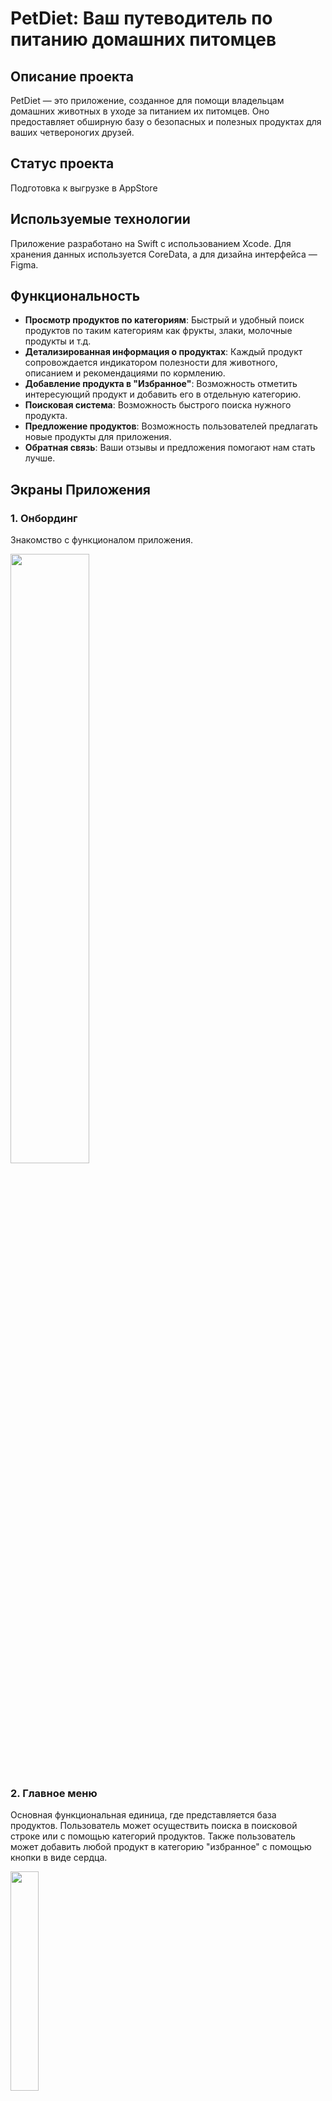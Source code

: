 # PetDiet: Ваш путеводитель по питанию домашних питомцев

## Описание проекта
PetDiet — это приложение, созданное для помощи владельцам домашних животных в уходе за питанием их питомцев. Оно предоставляет обширную базу о безопасных и полезных продуктах для ваших четвероногих друзей.

## Статус проекта
Подготовка к выгрузке в AppStore

## Используемые технологии
Приложение разработано на Swift с использованием Xcode. Для хранения данных используется CoreData, а для дизайна интерфейса — Figma.

## Функциональность
* **Просмотр продуктов по категориям**: Быстрый и удобный поиск продуктов по таким категориям как фрукты, злаки, молочные продукты и т.д.
* **Детализированная информация о продуктах**: Каждый продукт сопровождается индикатором полезности для животного, описанием и рекомендациями по кормлению.
* **Добавление продукта в "Избранное"**: Возможность отметить интересующий продукт и добавить его в отдельную категорию.
* **Поисковая система**: Возможность быстрого поиска нужного продукта.
* **Предложение продуктов**: Возможность пользователей предлагать новые продукты для приложения.
* **Обратная связь**: Ваши отзывы и предложения помогают нам стать лучше.

## Экраны Приложения

### 1. Онбординг
Знакомство с функционалом приложения.

<img src="https://github.com/emmaderbe/PetApp/assets/106523371/6260428d-5165-4e0a-adca-06b07d6d3fe5" width="50%" height="50%">

### 2. Главное меню
Основная функциональная единица, где представляется база продуктов. Пользователь может осуществить поиска в поисковой строке или с помощью категорий продуктов. Также пользователь может добавить любой продукт в категорию "избранное" с помощью кнопки в виде сердца. 

<img src="https://github.com/emmaderbe/PetApp/assets/106523371/2b184419-bdf3-4925-8021-170c04d930f9" width="30%" height="30%">

При отсуствии продукта в базе пользователю предоставляется возможность отправить его на рассмотрение разработчику

<img src="https://github.com/emmaderbe/PetApp/assets/106523371/cc805ed9-2123-471a-a773-5765c96b23e3" width="30%" height="30%">
<img src="https://github.com/emmaderbe/PetApp/assets/106523371/bb0cadeb-22a4-424f-9d8c-975e1d79300c" width="30%" height="30%">


Существуюет 2 варианта отправки сообщения разработчику - через встроенную почту и через Google Формы. 

<img src="https://github.com/emmaderbe/PetApp/assets/106523371/c681deff-e7fb-4282-95ad-be32090049b4" width="30%" height="30%">
<img src="https://github.com/emmaderbe/PetApp/assets/106523371/91cdce86-8e62-4089-befe-869dfc130581" width="30%" height="30%">


### 3. Детальный экран продукта
Полная информация о продукте. Помимо обширного описания пользователь может увидеть категории, к которым относится данный продукт. Также возможно быстрое добавление продукта в избранное

<img src="https://github.com/emmaderbe/PetApp/assets/106523371/c1509049-9110-4d72-a9a8-4a84cbc1481e" width="30%" height="30%">


### 4. Избранное
Любимые продукты пользователя в одном месте. Продукты сохраняются между сессиями благодаря CoreData. 

<img src="https://github.com/emmaderbe/PetApp/assets/106523371/f5b4ece3-e95e-4249-a0fa-d4ce8c8bb789" width="30%" height="30%">


### 5. Экран настроек
В большей мере сейчас слежит как экран для перехода в раздел "О проекте". В будущем именно на этом экране пользователь должен будет менять животное для смены списка продуктов.

<img src="https://github.com/emmaderbe/PetApp/assets/106523371/67b87a2c-9cc7-4f8f-ad4a-9575cfa19881" width="30%" height="30%">


Также сейчас у пользователя есть возможность оставить обратную связь – через письмо на почту или через Google Форму.

<img src="https://github.com/emmaderbe/PetApp/assets/106523371/b0ed9224-45a1-4f43-bed3-06f3b2a09167" width="30%" height="30%">
<img src="https://github.com/emmaderbe/PetApp/assets/106523371/3540a54d-fde0-4efe-91d2-4ebd8720fb0a" width="30%" height="30%">


### 6. Экран о проекте
Экран с "действующими" иконками - при нажатии на них открывается экран "О команде". Так же идет описание проекта, его миссия (находится в ScrollView). Внизу есть кнопка, при нажатии на которую открывается страница в браузере. 

<img src="https://github.com/emmaderbe/PetApp/assets/106523371/14fb39a7-890d-4bb2-a92b-1308963be613" width="30%" height="30%">



### 7. О команде
Представление команды в "карточном режиме" – первая карточка с профилем показывается в зависимости от того, на какую картинку на предыдущем экране нажал пользователь. Пользователь может смахивать карточку влево/вправо, чтобы увидеть остальных членов команды. При уничтожении всех карточек, их показ начинается заново. Также при нажатии на кнопку "Мой профиль" пользователь открывает страничку/сайт члена команды. 

<img src="https://github.com/emmaderbe/PetApp/assets/106523371/82ba4bfb-25c0-4132-99af-1297f784b890" width="30%" height="30%">


## Планы на будущее
- Добавление других животных в приложение. 
- Расширение базы данных продуктов.

## Как использовать

Для того чтобы начать работу с приложением PetDiet, вам необходимо клонировать проект с GitHub и запустить его на вашем устройстве. Пожалуйста, следуйте этим шагам:

1. **Клонирование репозитория**
   Откройте терминал и выполните следующую команду для клонирования проекта: `https://github.com/emmaderbe/PetApp.git`

2. **Открытие проекта**
После клонирования репозитория, откройте папку проекта на вашем компьютере. Затем откройте файл проекта `.xcodeproj` в Xcode.

3. **Установка зависимостей**
Если проект использует менеджер зависимостей (например, CocoaPods или Carthage), убедитесь, что вы установили все необходимые зависимости. Для CocoaPods выполните команду `pod install` в терминале, находясь в папке проекта.

4. **Запуск приложения**
Выберите симулятор или подключенное устройство в Xcode и нажмите кнопку "Run" для запуска приложения.

5. **Использование приложения**
После запуска вы можете исследовать функционал приложения, включая просмотр продуктов, поиск, добавление в избранное и другие возможности.

## Наша команда
- [Эмма, iOS-разработчик](https://t.me/emmaderbe)
- [Анастасия, дизайнер UI/UX](https://www.behance.net/stasime)
- [Левченко Полина, ветеринарный врач](https://vet-diet.ru/)



